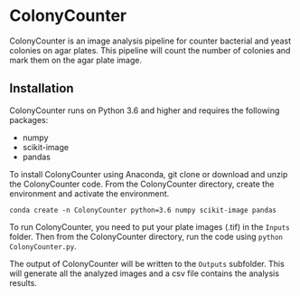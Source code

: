 # ColonyCounter

ColonyCounter is an image analysis pipeline for counter bacterial and yeast 
colonies on agar plates. This pipeline will count the number of colonies and 
mark them on the agar plate image.

## Installation

ColonyCounter runs on Python 3.6 and higher and requires the following packages:
- numpy
- scikit-image
- pandas

To install ColonyCounter using Anaconda, git clone or download and unzip the 
ColonyCounter code. From the ColonyCounter directory, create the environment 
and activate the environment.

`conda create -n ColonyCounter python=3.6 numpy scikit-image pandas`

To run ColonyCounter, you need to put your plate images (.tif) in the 
`Inputs` folder. Then from the ColonyCounter directory, run the code using 
`python ColonyCounter.py`.

The output of ColonyCounter will be written to the `Outputs` subfolder. This 
will generate all the analyzed images and a csv file contains the analysis 
results.
